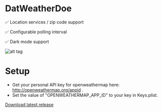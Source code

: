 # DatWeatherDoe

✅ Location services / zip code support

✅ Configurable polling interval

✅ Dark mode support


![alt tag](https://user-images.githubusercontent.com/2235307/46848653-16cd5780-cdb9-11e8-9240-a46632aa170b.png)

# Setup

- Get your personal API key for openweathermap here: http://openweathermap.org/appid . 
- Set the value of "OPENWEATHERMAP_APP_ID" to your key in Keys.plist. 

[Download latest release](https://github.com/inderdhir/DatWeatherDoe/releases/latest)

